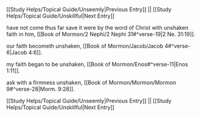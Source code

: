 [[Study Helps/Topical Guide/Unseemly|Previous Entry]]  ||  [[Study Helps/Topical Guide/Unskillful|Next Entry]]

 have not come thus far save it were by the word of Christ with unshaken faith in him, [[Book of Mormon/2 Nephi/2 Nephi 31#^verse-19|2 Ne. 31:19]].

 our faith becometh unshaken, [[Book of Mormon/Jacob/Jacob 4#^verse-6|Jacob 4:6]].

 my faith began to be unshaken, [[Book of Mormon/Enos#^verse-11|Enos 1:11]].

 ask with a firmness unshaken, [[Book of Mormon/Mormon/Mormon 9#^verse-28|Morm. 9:28]].

[[Study Helps/Topical Guide/Unseemly|Previous Entry]]  ||  [[Study Helps/Topical Guide/Unskillful|Next Entry]]